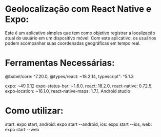 # Geolocalização com React Native e Expo:

Este é um aplicativo simples que tem como objetivo registrar a localização atual do usuário em um dispositivo móvel. Com este aplicativo, os usuários podem acompanhar suas coordenadas geográficas em tempo real.

# Ferramentas Necessárias:

@babel/core: ^7.20.0,
@types/react: ~18.2.14,
typescript": ^5.1.3

expo: ~49.0.12
expo-status-bar: ~1.6.0,
react: 18.2.0,
react-native: 0.72.5,
expo-location: ~16.1.0,
react-native-maps: 1.7.1,
Android studio

# Como utilizar:

start: expo start,
android: expo start --android,
ios: expo start --ios,
web: expo start --web